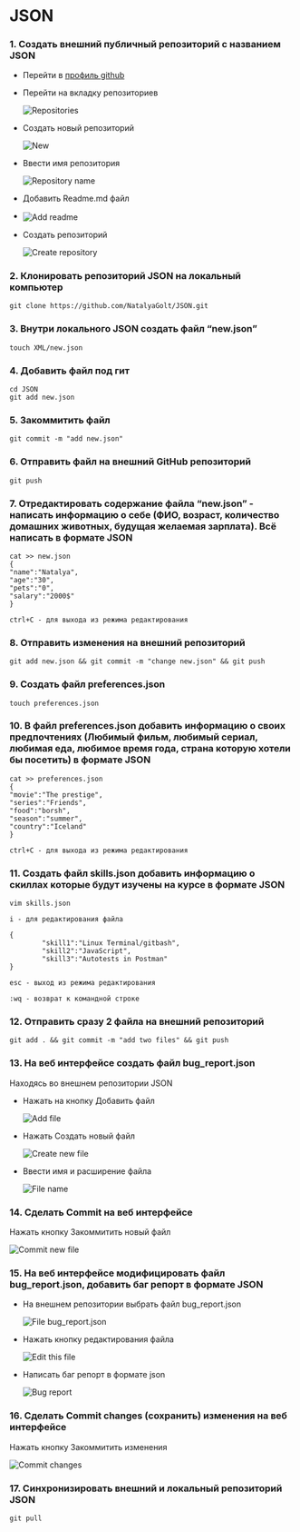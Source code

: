 # JSON
### 1. Создать внешний публичный репозиторий c названием JSON
- Перейти в [профиль github](https://github.com/NatalyaGolt, "NatalyaGolt github profile")
  
- Перейти на вкладку репозиториев
  
  <img src="https://s423vla.storage.yandex.net/rdisk/c8d8a490b7852a3bb59b898aa02a9e8daba6ae4009fcbf913cd729d95b671a39/6278e991/n0TScqWseOyzBp-7ZA_dB2n_IK8veAokzB1anpQ3lDdz3FSh5bP7l4ALRt6OkEGDw4KXrDxBygXQrFT9E8NOgQ==?uid=40883143&filename=Repositories.png&disposition=inline&hash=&limit=0&content_type=image%2Fpng&owner_uid=40883143&fsize=768&hid=b97d3d461c479938ff91b6a1552f236f&media_type=image&tknv=v2&etag=740d48d50cec357e4154d8f2d5b916e4&rtoken=3tOwzhx77wkv&force_default=yes&ycrid=na-ab780c361c53d7adbeec9407f9d58a73-downloader16f&ts=5de9179f0c640&s=1658e2ced26ab5ebae0f32c7c4ff4005e00e3bbdfa7dfeb4a048b41dee01789a&pb=U2FsdGVkX18lxAD6jTIoiNdj0EWxPmdFtrEB16MNle1Bvuzx2MnWS6-tZiwQB4gQfPY4Ol2fXgZGZEx6vMScM47M30mbEaaf6GGQHpMOlow" alt="Repositories" align=center>
  
- Создать новый репозиторий
  
  <img src="https://s830sas.storage.yandex.net/rdisk/37dc21c7ab39863bd0ee93fafb3315dcf7cb32aee4b90c7f0c3f3486ed4208ef/6278e9d3/n0TScqWseOyzBp-7ZA_dB51dqgMnJDv1Ide0leg49PAiYOesVCS87xj9sDMba3EzUp2G5kMq6yMLVclQejMdtA==?uid=40883143&filename=New.png&disposition=inline&hash=&limit=0&content_type=image%2Fpng&owner_uid=40883143&fsize=1048&hid=b71f21d4490560f726a39ac65d6570dc&media_type=image&tknv=v2&etag=17e05d322158184803baacf6a195cf56&rtoken=ll722jmOCPvX&force_default=yes&ycrid=na-a70aa1fe59686f99f1ba03ffb763f133-downloader16f&ts=5de917ddfdac0&s=62784f0a7638aeb3ab14e796dd771dfa213b26e718c92a6ec7104bcdd0463aaf&pb=U2FsdGVkX18ylrjIVqiT8In28AuKUc5MwPpfoSPi4RGTFeW5YyVFF7vSCUPcJx82biRraVAvQ0EdGcdk4Vr459Ld3E7bD-9SVxfrGoDz9_8" alt="New" align=center>
  
- Ввести имя репозитория
  
  <img src="https://s789sas.storage.yandex.net/rdisk/3f8cf4647edb5835c8ccb50b75a2119da408a06dc191816eb2b49299f3b53b75/6278e9fd/n0TScqWseOyzBp-7ZA_dB9SL1-x_varbY8fDFH-3UR3dkmQQTSt5IXou3h-OfjVeoM0Xb_nLx9SsgmrzqeDuqA==?uid=40883143&filename=Repository%20name.png&disposition=inline&hash=&limit=0&content_type=image%2Fpng&owner_uid=40883143&fsize=3239&hid=06e9f0d202fe8a3955c98d181d5f38b8&media_type=image&tknv=v2&etag=3fbff862c244e5407df1f1ca5ac623d7&rtoken=M7hyhxbD6pAf&force_default=yes&ycrid=na-9a18de4d257ad21eb19234e87644e1cf-downloader16f&ts=5de918060b940&s=d43984b1d68bee8a1c6f5ee8b11256bb1b9f6f06150d4d3c6c46c24a3b6c548a&pb=U2FsdGVkX183l9xVtm7ZM-u1WOAbHh7ssyoqqiQCR0YhjB5-5RnqktUBMe76NI6-N1OzdK-Tc6-N33nh_H614QfKmCWY0ai78TayVuIn3qI" alt="Repository name" align=center>
  
- Добавить Readme.md файл
- 
  <img src="https://s832sas.storage.yandex.net/rdisk/d9369843c0e9bf27197c14fb84e8165ad0a441390d873218eda9d72e83925af4/6278ea16/n0TScqWseOyzBp-7ZA_dByitLRjkimMvlYzS1EVzl-0jGzX3iLaAPxqBR41oXhKaeS5UMelto6xWEdv19rUmxw==?uid=40883143&filename=Add%20readme.png&disposition=inline&hash=&limit=0&content_type=image%2Fpng&owner_uid=40883143&fsize=3566&hid=b678410517fe7c1e751d40e0ca8b00e0&media_type=image&tknv=v2&etag=77fcc77d8ee8b77f33d524b5fee9ebc9&rtoken=W5bLzyMch013&force_default=yes&ycrid=na-e20e29d6b7a0e412e685175d822f1024-downloader16f&ts=5de9181de3180&s=49c09eee5d35e196496240dc95a254fefa57460a3dc63de0ab9d3a360c085256&pb=U2FsdGVkX19ZLIFH-eybjn9BrFzh-jr_xaNbsez23CIYeBqrA0ej6SJJbJTepOByJoZMOgI23QQA-RCKb69g7TCcrB-CV0Jr2oJjD8i3kYk" alt="Add readme" align=center>
- Создать репозиторий
  
    <img src="https://s447vla.storage.yandex.net/rdisk/006c170e98e7e465aa44b87e1ee9cb13e2203a9175276033a17b84f4920cc52b/6278ea33/n0TScqWseOyzBp-7ZA_dB6Qozo0fg53U2Sko1LD8UKaFOk6jcV712MFv7qyiULjU7fQzFIF_OrHWd2xHyl4mdA==?uid=40883143&filename=Create%20repository.png&disposition=inline&hash=&limit=0&content_type=image%2Fpng&owner_uid=40883143&fsize=1623&hid=4417740942504c0d470b9f2a2709b218&media_type=image&tknv=v2&etag=9d15d9fc6340bbfdf497ce8bf612f053&rtoken=vuedeueZIvqs&force_default=yes&ycrid=na-cf142cbe0f4fb02be70707f83928f449-downloader16e&ts=5de918398b2c0&s=3aa8bf67f9f70318866513a093ed530eb3040334143672fa9df25359e4a9e96c&pb=U2FsdGVkX18lzWNoCz5fJqeap1olae2aGT415yaOkyuaRJoukBnAbQoFolm6P_kgXY2hYc-C1wIBOsOJJFL3jBRVvYVUTC6_KPKfl1KKXik" alt="Create repository" align=center>
### 2. Клонировать репозиторий JSON на локальный компьютер
    git clone https://github.com/NatalyaGolt/JSON.git
### 3. Внутри локального JSON создать файл “new.json”
    touch XML/new.json
### 4. Добавить файл под гит
    cd JSON
    git add new.json
### 5. Закоммитить файл
    git commit -m "add new.json"
### 6. Отправить файл на внешний GitHub репозиторий
    git push
### 7. Отредактировать содержание файла “new.json” - написать информацию о себе (ФИО, возраст, количество домашних животных, будущая желаемая зарплата). Всё написать в формате JSON
    cat >> new.json
    {
    "name":"Natalya",
    "age":"30",
    "pets":"0",
    "salary":"2000$"
    }

    ctrl+C - для выхода из режима редактирования

### 8. Отправить изменения на внешний репозиторий
    git add new.json && git commit -m "change new.json" && git push   
### 9. Создать файл preferences.json
    touch preferences.json
### 10. В файл preferences.json добавить информацию о своих предпочтениях (Любимый фильм, любимый сериал, любимая еда, любимое время года, страна которую хотели бы посетить) в формате JSON
    cat >> preferences.json
    {
    "movie":"The prestige",
    "series":"Friends",
    "food":"borsh",
    "season":"summer",
    "country":"Iceland"
    }

    ctrl+C - для выхода из режима редактирования
### 11. Создать файл skills.json добавить информацию о скиллах которые будут изучены на курсе в формате JSON
    vim skills.json

    i - для редактирования файла

    {
            "skill1":"Linux Terminal/gitbash",
            "skill2":"JavaScript",
            "skill3":"Autotests in Postman"
    }

    esc - выход из режима редактирования

    :wq - возврат к командной строке
### 12. Отправить сразу 2 файла на внешний репозиторий
    git add . && git commit -m "add two files" && git push
### 13. На веб интерфейсе создать файл bug_report.json
Находясь во внешнем репозитории JSON
- Нажать на кнопку Добавить файл
  
  <img src="https://s76vla.storage.yandex.net/rdisk/69186f9f9a0d5ef9474d4f81cc8e794961ed59c67fc69deeeea86f5525e82696/6278ea4f/n0TScqWseOyzBp-7ZA_dB2T88BfEwhNLGyH0oixVKMCNTkujOYDKiee_aeBBc14bGm3OP7Ix9C65fSeKm2BQwg==?uid=40883143&filename=Add%20file.png&disposition=inline&hash=&limit=0&content_type=image%2Fpng&owner_uid=40883143&fsize=1132&hid=56b39eb7af987256dcd0384313930216&media_type=image&tknv=v2&etag=31392e28226b7b87d1d268fcce65b889&rtoken=0QIrR4ga9Qo5&force_default=yes&ycrid=na-4e93e8d63f85076a77e3510617414134-downloader16e&ts=5de918543f1c0&s=d2323c6f4f4cd1886082032f2cbcf83d26f2a90ca67d81ed79884fc75ca48d82&pb=U2FsdGVkX19RlfX5k2YIcZxubO-19IytK27WEPwPg2N-24z--GK-RE0obeQA1timTP3H4XxBkYUVgqAIqgQTT5GKUlXpAB3UGT0Vo57FvnU" alt="Add file" align=center>
- Нажать Создать новый файл
  
  <img src="https://s355vla.storage.yandex.net/rdisk/bcc4c33d724cc0bfd4e48b5ac224af853bd0429c8b4affaaa38a0ee064eec0b4/6278ea67/n0TScqWseOyzBp-7ZA_dB3s2EC-k321eWbolHbf2D9KyPGSSyOd54kNmqwhxiy9n0ggAn1ZB6fMNzOlCbPJ6IQ==?uid=40883143&filename=Create%20new%20file.png&disposition=inline&hash=&limit=0&content_type=image%2Fpng&owner_uid=40883143&fsize=674&hid=33a3b41d7d48b41a1c978a6455d462d1&media_type=image&tknv=v2&etag=909fa0f6475f8b043c062760c02d5752&rtoken=0KS0q3mQY5vj&force_default=yes&ycrid=na-a67e11509276c76186462f60120c1671-downloader16e&ts=5de9186b227c0&s=3a57f7ca6cfa8734a391efe25284c02a656baa347a162ce153688e24498ab6f0&pb=U2FsdGVkX1-aZimAlPcI_klo4xtRsjUud04x6gOHOnaOjBt5goL3-Zy6wmjXsr2S0H3LxOLfsgO9Vfpm6mMqMpHSE6tFSgVKASvg_YtBWAI" alt="Create new file" align=center>
- Ввести имя и расширение файла
  
  <img src="https://s825sas.storage.yandex.net/rdisk/c4c9b469d308edda6c8c2d2ad534c43768de06873ce4d914a030215ffad12857/6278ea86/n0TScqWseOyzBp-7ZA_dB983-h_6wCWZbxcNqpwwYQ9i0FOPQ0Gb6jnd6wRLpz9xiBg2Y1N1l397ChG6xp3cIQ==?uid=40883143&filename=File%20name.png&disposition=inline&hash=&limit=0&content_type=image%2Fpng&owner_uid=40883143&fsize=2163&hid=000ba7f3296441d52edb5f73c1245119&media_type=image&tknv=v2&etag=9305491e29ec21cbab137b12e7230165&rtoken=sIgcR1WdvhfT&force_default=yes&ycrid=na-fb070e2cc438e0c1036b37f511fbea24-downloader16e&ts=5de91888b2d80&s=ca1c2c7f843e2fac7270ac49b3e80fdec5d8bbc11da376e55013832cc24e4609&pb=U2FsdGVkX18ZgA-EIMkOfZBP_FToOk1w89wkLK1RnTMhstHO6R_eNwtQs-7s9JjSp8IM0g_aC9-mBgYstT-U2p56YwuYVy9FxmozPhbnCWI" alt="File name" align=center>
### 14. Сделать Commit на веб интерфейсе
Нажать кнопку Закоммитить новый файл

<img src="https://s656sas.storage.yandex.net/rdisk/48c5769c00518aed4cb274d608d05d52fe3a0e090ed72f14029114fb9bedfb65/6278ea9e/n0TScqWseOyzBp-7ZA_dB1wN614qSJv-gLWBm-8R4HngdvtrNHrJThIOjUZ_KCHOWOGN4TBUkzJxU7D39-x1Vg==?uid=40883143&filename=Commit%20new%20file.png&disposition=inline&hash=&limit=0&content_type=image%2Fpng&owner_uid=40883143&fsize=1432&hid=d9efb555aaee53a5dc8813d1009cf130&media_type=image&tknv=v2&etag=e5e60bd2984bdb33173ce555c12cb972&rtoken=fYXwxeAtB0R1&force_default=yes&ycrid=na-284dc25d5edfb0cbd6b25b7d09622360-downloader16e&ts=5de9189f96380&s=e1b6fea10a116699670f7e8fd59a8533f5d7b222824be0666083eef46b44d136&pb=U2FsdGVkX1-p7Mt8fbl2c7bBQi8K7uWkjgFwlKcy50_q6t8Gls29u0pwUixAYaC9BlkzCzOKVONw6Js6eM5CiOhWo49bi74hMpOsBtACe-g" alt="Commit new file" align=center>

### 15. На веб интерфейсе модифицировать файл bug_report.json, добавить баг репорт в формате JSON
- На внешнем репозитории выбрать файл bug_report.json 
  
  <img src="https://s340vla.storage.yandex.net/rdisk/4515bc1ea1d5a288ce2f9cae8c34c1644d46b5d7a79749ca397b95634130996f/6278eab6/n0TScqWseOyzBp-7ZA_dBw6fVram2l8kb0Vo99nCn7ugFxdXIU_UxKYB52l4aoSPhF_cGyXVkfw4CyBejx0TRQ==?uid=40883143&filename=File%20bug_report.json.png&disposition=inline&hash=&limit=0&content_type=image%2Fpng&owner_uid=40883143&fsize=865&hid=6976dd732eb19e7b99a3cafdf26488b3&media_type=image&tknv=v2&etag=a0918b6dfaa992b1797a7321e4901ad1&rtoken=kNc8ZkjN0P0X&force_default=yes&ycrid=na-910b04930a35c59f33eb3aab7af05a4b-downloader16e&ts=5de918b679980&s=c1d3acc8b4ac4ddf415edd6db75837a65631b256d1f445fa6c72fa8b0fce1580&pb=U2FsdGVkX1-s5FLbV5bCRg4OZRawJLsI5WpQcxQSya9TN6TOZuQY4CavHz6uocPq470lhcMIdO6xv6dZqgjEo-2j-xfNdidT4DgiMkIzlYs" alt="File bug_report.json" align=center>

- Нажать кнопку редактирования файла

  <img src="https://s787sas.storage.yandex.net/rdisk/4f42f21173794c3fabe013fc93b51e820dee674f24ea88eb8e75f5613dfa709d/6278eacb/n0TScqWseOyzBp-7ZA_dBy-a1Llseg5KRXIusOpst4EkTeZmzL0yU01OGL2gPuOwGBke_r1B274NFdifsJux6A==?uid=40883143&filename=Edit%20this%20file.png&disposition=inline&hash=&limit=0&content_type=image%2Fpng&owner_uid=40883143&fsize=1182&hid=3f86403e237cbedba749a33d2a8b01c5&media_type=image&tknv=v2&etag=ba48ba0e2a475b152ed3bb7c10dd098e&rtoken=sLH3zo290hXR&force_default=yes&ycrid=na-f0b72f88728538b816c33fb0ca363093-downloader16e&ts=5de918ca808c0&s=e31b005e2a61ecf90faf09a9594c8146e51c3055386b3c3a46f02a5dcbee1267&pb=U2FsdGVkX18agH8CUuMFDOs6cxjXdt6c3U0ACAqwpasJbyi13Uy5GTu7inX1parFTDmihq7zyO3h1e0eLzuqj627kepiOWE-TehmMAgLfII" alt="Edit this file" align=center>

- Написать баг репорт в формате json

  <img src="https://s381vla.storage.yandex.net/rdisk/7a21e8c5ec613fbbc6aa96eb6fa1b71d73a5714cc7547d8b632890f4b8dff89a/6278eadf/n0TScqWseOyzBp-7ZA_dBwD2pz0T7wK3iEfSA9t0WNg0L-D5m9KZq65llkZ5rovD2Uy8tBdqp-wxxBL4yRMzYw==?uid=40883143&filename=Bug%20report.png&disposition=inline&hash=&limit=0&content_type=image%2Fpng&owner_uid=40883143&fsize=22977&hid=c3f4e0144319f8b0fb53729cc781b8c6&media_type=image&tknv=v2&etag=8f2a6f77302d0dc4aec35125c31a8275&rtoken=CTCEr6HsZbs5&force_default=yes&ycrid=na-784b549fc2cd625d29ed8c421bf5d107-downloader16e&ts=5de918dd935c0&s=39d9ae46b9ec9e2d957bf20efcfa9d7aebc78186ead58465ec9daf0570634646&pb=U2FsdGVkX18ETG4orxhRhzJhMWsf1Y-VwIWbvjfer87tVFR2ITzmMh3jeDOVsEVSUI55d2KKJ7jMse2QONG-6x2LnCSIVv-l3s-2e3xXM5I" alt="Bug report" align=center>

### 16.  Сделать Commit changes (сохранить) изменения на веб интерфейсе
Нажать кнопку Закоммитить изменения

<img src="https://s824sas.storage.yandex.net/rdisk/28246abf5f2a29fe175319af8d2b24a2f52c2ae069866d264eb7574c350a58a3/6278eaef/n0TScqWseOyzBp-7ZA_dB78IrRbky813s4ru_jpmvovKUQ76Kodefl_RSaqpv5MYXbxOPC7O9R3BgoHF1quNrA==?uid=40883143&filename=Commit%20changes.png&disposition=inline&hash=&limit=0&content_type=image%2Fpng&owner_uid=40883143&fsize=1508&hid=64a075c6c27f33d998bcbb6ee50bf692&media_type=image&tknv=v2&etag=8ba21953cd6fe751cd1d6502457bac0d&rtoken=4EynNZAz80eD&force_default=yes&ycrid=na-afbccb3c6a8f79e6e01040ab6cbd0f80-downloader16e&ts=5de918ecd59c0&s=790177701ca6458e20a6b4538953a197947a40bed33ea013d42431639bf62723&pb=U2FsdGVkX19R6AgPJfpKMLfBbilgNnRUhDYLUyziZM198647yvbZr5TBhVCImV6TSR1nDJKcyFnah_NKacryuRZM-LAG-cm3gaxaatjtEoA" alt="Commit changes" align=center>

### 17. Синхронизировать внешний и локальный репозиторий JSON
    git pull
